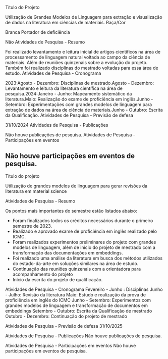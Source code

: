 
Título do Projeto

Utilização de Grandes Modelos de Linguagem para extração e visualização de dados na literatura em ciências de materiais.
Raça/Cor

Branca
Portador de deficiência

Não
Atividades de Pesquisa - Resumo

Foi realizado levantamento e leitura inicial de artigos científicos na área de processamento de linguagem natural voltada ao campo da ciência de materiais. Além de reuniões quinzenais sobre a evolução do projeto. Também foi realizado disciplinas do mestrado voltadas para essa área de estudo.
Atividades de Pesquisa - Cronograma

2023:Agosto - Dezembro: Disciplinas de mestrado.Agosto - Dezembro: Levantamento e leitura da literatura científica na área de pesquisa.2024:Janeiro - Junho: Mapeamento sistemático da literatura.Maio: Realização do exame de proficiência em inglês.Junho - Setembro: Experimentações com grandes modelos de linguagem para extração de dados na área de ciência de materiais.Junho - Outubro: Escrita da Qualificação.
Atividades de Pesquisa - Previsão de defesa

31/10/2024
Atividades de Pesquisa - Publicações

Não houve publicações de pesquisa.
Atividades de Pesquisa - Participações em eventos

Não houve participações em eventos de pesquisa.
-------------------------------------------------

Título do projeto

Utilização de grandes modelos de linguagem para gerar revisões da literatura em material science

Atividades de Pesquisa - Resumo

Os pontos mais importantes do semestre estão listados abaixo:

- Foram finalizados todos os créditos necessários durante o primeiro semestre de 2023.
- Realizado e aprovado exame de proficiência em inglês realizado pelo ICMC.
- Foram realizados experimentos preliminares do projeto com grandes modelos de linguagem, além de início do projeto de mestrado com a transformação das documentações em embeddings.
- Foi realizado uma análise da literatura em busca dos métodos utilizados do estado-da-arte em soluções similares na área de estudo.
- Contínuação das reuniões quinzenais com a orientadora para acompanhamento do projeto
- Início da escrita do projeto de qualificação.

Atividades de Pesquisa - Cronograma 
Fevereiro - Junho : Disciplinas 
Junho - Julho: Revisão da literatura
Maio: Estudo e realização da prova de proficiência em inglês do ICMC
Junho - Setembro: Experimentos com grandes modelos de linguagem e transformação de documentos em embeddings
Setembro - Outubro: Escrita da Qualificação de mestrado
Outubro - Dezembro: Continuação do projeto de mestrado


Atividades de Pesquisa - Previsão de defesa 
31/10/2025

Atividades de Pesquisa - Publicações 
Não houve publicações de pesquisa.

Atividades de Pesquisa - Participações em eventos 
Não houve participações em eventos de pesquisa.